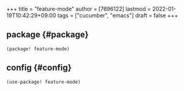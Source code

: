 +++
title = "feature-mode"
author = [7696122]
lastmod = 2022-01-19T10:42:29+09:00
tags = ["cucumber", "emacs"]
draft = false
+++

## package {#package}

```elisp
(package! feature-mode)
```


## config {#config}

```elisp
(use-package! feature-mode)
```
